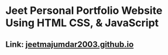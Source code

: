 # Jeet Personal Portfolio Website Using HTML CSS, & JavaScript

## Link: [jeetmajumdar2003.github.io](https://jeetmajumdar2003.github.io/)
